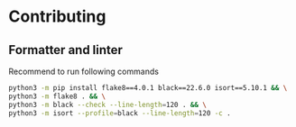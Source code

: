 # Contributing

## Formatter and linter

Recommend to run following commands

```sh
python3 -m pip install flake8==4.0.1 black==22.6.0 isort==5.10.1 && \
python3 -m flake8 . && \
python3 -m black --check --line-length=120 . && \
python3 -m isort --profile=black --line-length=120 -c .
```
